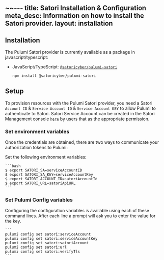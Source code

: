 ~~---
title: Satori Installation & Configuration
meta_desc: Information on how to install the Satori provider.
layout: installation
---

## Installation

The Pulumi Satori provider is currently available as a package in javascript/typescript:

* JavaScript/TypeScript: [`@satoricyber/pulumi-satori`](https://www.npmjs.com/package/@satoricyber/pulumi-satori)

    ```bash
    npm install @satoricyber/pulumi-satori
    ```

## Setup

To provision resources with the Pulumi Satori provider, you need a Satori `Account ID` & `Service Account ID` & `Service Account KEY` to allow Pulumi to authenticate to Satori. Satori Service Account can be created in the Satori Management console [`here`](https://app.satoricyber.com/account/user-management?tab=service-accounts) by users that as the appropriate permission.

### Set environment variables

Once the credentials are obtained, there are two ways to communicate your authorization tokens to Pulumi:

Set the following environment variables:

    ```bash
    $ export SATORI_SA=serviceAccountID
    $ export SATORI_SA_KEY=serviceAccountKey
    $ export SATORI_ACCOUNT_ID=satoriAccountId
    $ export SATORI_URL=satoriApiURL
    ```

### Set Pulumi Config variables
Configuring the configuration variables is available using each of these command lines.
After each line a prompt will ask you to enter the value for the key.

    ```
    pulumi config set satori:serviceAccount
    pulumi config set satori:serviceAccountKey
    pulumi config set satori:satoriAccount
    pulumi config set satori:url
    pulumi config set satori:verifyTls
    ```